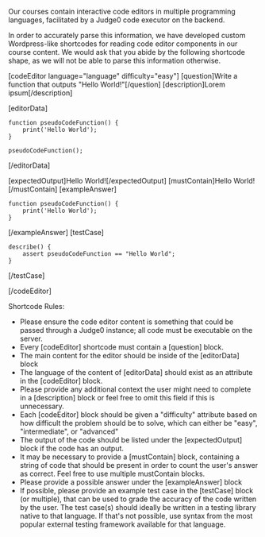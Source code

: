 Our courses contain interactive code editors in multiple programming languages, facilitated by a Judge0 code executor on the backend. 

In order to accurately parse this information, we have developed custom Wordpress-like shortcodes for reading code editor components in our course content. We would ask that you abide by the following shortcode shape, as we will not be able to parse this information otherwise. 

<!-- Example Code Editor Shortcode -->

[codeEditor language="language" difficulty="easy"]
[question]Write a function that outputs "Hello World!"[/question]
[description]Lorem ipsum[/description]

[editorData]
```language
function pseudoCodeFunction() {
    print('Hello World');
}

pseudoCodeFunction();
```
[/editorData]

[expectedOutput]Hello World![/expectedOutput]
[mustContain]Hello World![/mustContain]
[exampleAnswer]
```language
function pseudoCodeFunction() {
    print('Hello World');
}
```
[/exampleAnswer]
[testCase]
```language
describe() {
    assert pseudoCodeFunction == "Hello World";
}
```
[/testCase]

[/codeEditor]

<!-- End Example Code Editor Shortcode -->

Shortcode Rules:
- Please ensure the code editor content is something that could be passed through a Judge0 instance; all code must be executable on the server. 
- Every [codeEditor] shortcode must contain a [question] block.
- The main content for the editor should be inside of the [editorData] block
- The language of the content of [editorData] should exist as an attribute in the [codeEditor] block.
- Please provide any additional context the user might need to complete in a [description] block or feel free to omit this field if this is unnecessary. 
- Each [codeEditor] block should be given a "difficulty" attribute based on how difficult the problem should be to solve, which can either be "easy", "intermediate", or "advanced"
- The output of the code should be listed under the [expectedOutput] block if the code has an output.
- It may be necessary to provide a [mustContain] block, containing a string of code that should be present in order to count the user's answer as correct. Feel free to use multiple mustContain blocks.
- Please provide a possible answer under the [exampleAnswer] block
- If possible, please provide an example test case in the [testCase] block (or multiple), that can be used to grade the accuracy of the code written by the user. The test case(s) should ideally be written in a testing library native to that language. If that's not possible, use syntax from the most popular external testing framework available for that language. 